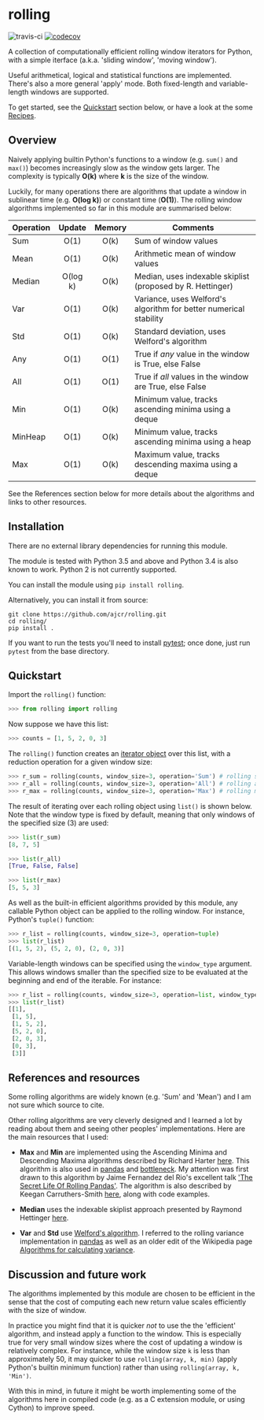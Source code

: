 # rolling

![travis-ci](https://travis-ci.org/ajcr/rolling.svg?branch=master) [![codecov](https://codecov.io/gh/ajcr/rolling/branch/master/graph/badge.svg)](https://codecov.io/gh/ajcr/rolling)

A collection of computationally efficient rolling window iterators for Python, with a simple iterface (a.k.a. 'sliding window', 'moving window').

Useful arithmetical, logical and statistical functions are implemented. There's also a more general 'apply' mode. Both fixed-length and variable-length windows are supported.

To get started, see the [Quickstart](https://github.com/ajcr/rolling#quickstart) section below, or have a look at the some [Recipes](https://github.com/ajcr/rolling/blob/master/doc/recipes.md).

## Overview

Naively applying builtin Python's functions to a window (e.g. `sum()` and `max()`) becomes increasingly slow as the window gets larger. The complexity is typically **O(k)** where **k** is the size of the window.

Luckily, for many operations there are algorithms that update a window in sublinear time (e.g. **O(log k)**) or constant time (**O(1)**). The rolling window algorithms implemented so far in this module are summarised below:

| Operation        | Update   | Memory | Comments |
| ---------------- |:--------:|:------:|-----------------------------|
| Sum              | O(1)     | O(k)   | Sum of window values |
| Mean             | O(1)     | O(k)   | Arithmetic mean of window values |
| Median           | O(log k) | O(k)   | Median, uses indexable skiplist (proposed by R. Hettinger) |
| Var              | O(1)     | O(k)   | Variance, uses Welford's algorithm for better numerical stability |
| Std              | O(1)     | O(k)   | Standard deviation, uses Welford's algorithm |
| Any              | O(1)     | O(1)   | True if *any* value in the window is True, else False |
| All              | O(1)     | O(1)   | True if *all* values in the window are True, else False |
| Min              | O(1)     | O(k)   | Minimum value, tracks ascending minima using a deque |
| MinHeap          | O(1)     | O(k)   | Minimum value, tracks ascending minima using a heap |
| Max              | O(1)     | O(k)   | Maximum value, tracks descending maxima using a deque |

See the References section below for more details about the algorithms and links to other resources.

## Installation

There are no external library dependencies for running this module.

The module is tested with Python 3.5 and above and Python 3.4 is also known to work. Python 2 is not currently supported.

You can install the module using `pip install rolling`.

Alternatively, you can install it from source:

```
git clone https://github.com/ajcr/rolling.git
cd rolling/
pip install .
```
If you want to run the tests you'll need to install [pytest](https://docs.pytest.org/en/latest/); once done, just run `pytest` from the base directory.

## Quickstart

Import the `rolling()` function:
```python
>>> from rolling import rolling
```
Now suppose we have this list:
```python
>>> counts = [1, 5, 2, 0, 3]
```
The `rolling()` function creates an [iterator object](https://docs.python.org/3/library/stdtypes.html#iterator-types) over this list, with a reduction operation for a given window size:
```python
>>> r_sum = rolling(counts, window_size=3, operation='Sum') # rolling sum
>>> r_all = rolling(counts, window_size=3, operation='All') # rolling all
>>> r_max = rolling(counts, window_size=3, operation='Max') # rolling max
```
The result of iterating over each rolling object using `list()` is shown below. Note that the window type is fixed by default, meaning that only windows of the specified size (3) are used:
```python
>>> list(r_sum)
[8, 7, 5]

>>> list(r_all)
[True, False, False]

>>> list(r_max)
[5, 5, 3]
```
As well as the built-in efficient algorithms provided by this module, any callable Python object can be applied to the rolling window. For instance, Python's `tuple()` function:
```python
>>> r_list = rolling(counts, window_size=3, operation=tuple)
>>> list(r_list)
[(1, 5, 2), (5, 2, 0), (2, 0, 3)]
```

Variable-length windows can be specified using the `window_type` argument. This allows windows smaller than the specified size to be evaluated at the beginning and end of the iterable. For instance:
```python
>>> r_list = rolling(counts, window_size=3, operation=list, window_type='variable')
>>> list(r_list)
[[1],
 [1, 5],
 [1, 5, 2],
 [5, 2, 0],
 [2, 0, 3],
 [0, 3],
 [3]]
```
## References and resources

Some rolling algorithms are widely known (e.g. 'Sum' and 'Mean') and I am not sure which source to cite.

Other rolling algorithms are very cleverly designed and I learned a lot by reading about them and seeing other peoples' implementations. Here are the main resources that I used:

- **Max** and **Min** are implemented using the Ascending Minima and Descending Maxima algorithms described by Richard Harter [here](http://www.richardhartersworld.com/cri/2001/slidingmin.html). This algorithm is also used in [pandas](http://pandas.pydata.org/) and [bottleneck](https://github.com/kwgoodman/bottleneck). My attention was first drawn to this algorithm by Jaime Fernandez del Rio's excellent talk ['The Secret Life Of Rolling Pandas'](https://www.youtube.com/watch?v=XM_r5La-1tA). The algorithm is also described by Keegan Carruthers-Smith [here](https://people.cs.uct.ac.za/~ksmith/articles/sliding_window_minimum.html), along with code examples.

- **Median** uses the indexable skiplist approach presented by Raymond Hettinger [here](http://code.activestate.com/recipes/577073/).

- **Var** and **Std** use [Welford's algorithm](https://en.wikipedia.org/wiki/Algorithms_for_calculating_variance#On-line_algorithm). I referred to the rolling variance implementation in [pandas](https://github.com/pandas-dev/pandas/blob/master/pandas/_libs/window.pyx#L635-L784) as well as an older edit of the Wikipedia page [Algorithms for calculating variance](https://en.wikipedia.org/w/index.php?title=Algorithms_for_calculating_variance&oldid=617145179).


## Discussion and future work

The algorithms implemented by this module are chosen to be efficient in the sense that the cost of computing each new return value scales efficiently with the size of window.

In practice you might find that it is quicker *not* to use the the 'efficient' algorithm, and instead apply a function to the window. This is especially true for very small window sizes where the cost of updating a window is relatively complex. For instance, while the window size `k` is less than approximately 50, it may quicker to use `rolling(array, k, min)` (apply Python's builtin minimum function) rather than using `rolling(array, k, 'Min')`.

With this in mind, in future it might be worth implementing some of the algorithms here in compiled code (e.g. as a C extension module, or using Cython) to improve speed.
